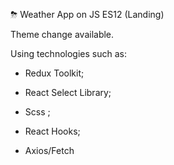 ⛈ Weather App on JS ES12 (Landing)

Theme change available.

Using technologies such as:

- Redux Toolkit;

- React Select Library;

- Scss ;

- React Hooks;

- Axios/Fetch
